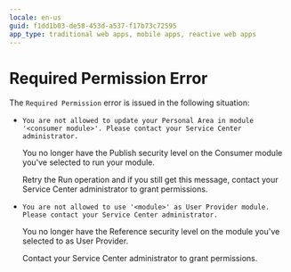 ```yaml
---
locale: en-us
guid: f1dd1b03-de58-453d-a537-f17b73c72595
app_type: traditional web apps, mobile apps, reactive web apps
---
```


# Required Permission Error

The `Required Permission` error is issued in the following situation:

* `You are not allowed to update your Personal Area in module '<consumer module>'. Please contact your Service Center administrator.`

    You no longer have the Publish security level on the Consumer module you've selected to run your module.

    Retry the Run operation and if you still get this message, contact your Service Center administrator to grant permissions.

* `You are not allowed to use '<module>' as User Provider module. Please contact your Service Center administrator.`

    You no longer have the Reference security level on the module you've selected to as User Provider.

    Contact your Service Center administrator to grant permissions.
